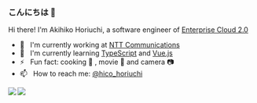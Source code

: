 ### こんにちは 👋

Hi there! I'm Akihiko Horiuchi, a software engineer of [Enterprise Cloud 2.0](https://ecl.ntt.com/)

- 🏢 &nbsp; I'm currently working at [NTT Communications](https://www.ntt.com/en/)
- 🌱 &nbsp; I'm currently learning [TypeScript](https://www.typescriptlang.org/) and [Vue.js](https://vuejs.org/)
- ⚡ &nbsp; Fun fact: cooking 🍳 , movie 🎥 and camera 📷
- 📫 &nbsp; How to reach me: [@hico_horiuchi](https://twitter.com/hico_horiuchi)

<a href="https://github.com/hico-horiuchi">
  <img align="left" src="https://github-readme-stats.vercel.app/api?username=hico-horiuchi&count_private=true&show_icons=true" />
</a>
<a href="https://github.com/hico-horiuchi">
  <img align="left" src="https://github-readme-stats.vercel.app/api/top-langs/?username=hico-horiuchi" />
</a>
